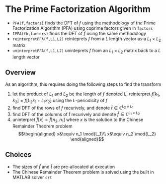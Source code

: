 # The Prime Factorization Algorithm
* $\texttt{PFA(f,factors)}$ finds the DFT of $f$ using the methodology of the Prime Factorization Algorithm (PFA) using coprime factors given in $\texttt{factors}$
* $\texttt{IPFA(fh,factors)}$ finds the DFT of $\hat{f}$ using the same methodology
* $\texttt{reinterpretPFA(f,L1,L2)}$ reinteprets $f$ from a $L$ length vector as a $L_1\times L_2$ matrix
* $\texttt{uninterpretPFA(f,L1,L2)}$ uninteprets $f$ from an $L_1\times L_2$ matrix back to a $L$ length vector 

## Overview
As an algorithm, this requires doing the following steps to find the transform
1. let the product of $L_1$ and $L_2$ be the length of $f$ denoted $L$, reinterpret $f[k_1,k_2] = f[L_2k_1+L_1k_2]$ using the $L$-periodicity of $f$
2. find DFT of the rows of $f$ recurively, and denote $\hat{t}\in\mathbb{C}^{L_2\times L_1}$  
3. find DFT of the columns of $\hat{t}$ recurively and denote $\hat{f}\in \mathbb{C}^{L_1\times L_2}$
4. uninterpret $\hat{f}[x] = \hat{f}[n_2,n_1]$ where $x$ is the solution to the Chinese Remainder Theorem problem
$$\begin{aligned}
x&\equiv n_1 \mod{L_1}\\
x&\equiv n_2 \mod{L_2}
\end{aligned}$$

## Choices
* The sizes of $\hat{f}$ and $\hat{t}$ are pre-allocated at execution
* The Chinese Remainder Theorem problem is solved using the built in MATLAB solver $\texttt{crt}$
